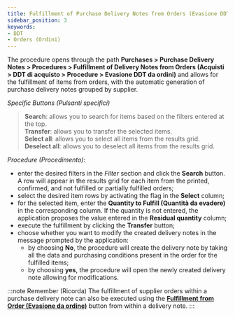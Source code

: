 ```yaml
---
title: Fulfillment of Purchase Delivery Notes from Orders (Evasione DDT di acquisto da ordini)
sidebar_position: 3
keywords:
- DDT
- Orders (Ordini)
---
```


The procedure opens through the path **Purchases > Purchase Delivery Notes > Procedures > Fulfillment of Delivery Notes from Orders (Acquisti > DDT di acquisto > Procedure > Evasione DDT da ordini)** and allows for the fulfillment of items from orders, with the automatic generation of purchase delivery notes grouped by supplier.

*Specific Buttons (Pulsanti specifici)*

> **Search**: allows you to search for items based on the filters entered at the top.    
> **Transfer**: allows you to transfer the selected items.   
> **Select all**: allows you to select all items from the results grid.  
> **Deselect all**: allows you to deselect all items from the results grid.  

*Procedure (Procedimento)*:  

- enter the desired filters in the *Filter* section and click the **Search** button. A row will appear in the results grid for each item from the printed, confirmed, and not fulfilled or partially fulfilled orders;  
- select the desired item rows by activating the flag in the **Select** column;  
- for the selected item, enter the **Quantity to Fulfill (Quantità da evadere)** in the corresponding column. If the quantity is not entered, the application proposes the value entered in the **Residual quantity** column;  
- execute the fulfillment by clicking the **Transfer** button;  
- choose whether you want to modify the created delivery notes in the message prompted by the application:  
    - by choosing **No**, the procedure will create the delivery note by taking all the data and purchasing conditions present in the order for the fulfilled items;   
    - by choosing **yes**, the procedure will open the newly created delivery note allowing for modifications.

:::note Remember (Ricorda)
The fulfillment of supplier orders within a purchase delivery note can also be executed using the [**Fulfillment from Order (Evasione da ordine)**](/docs/purchase/purchase-delivery-note/insert-purchase-delivery-note/purchase-delivery-note) button from within a delivery note.
:::